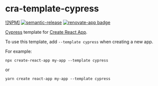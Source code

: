 # cra-template-cypress

[![NPM]][npm-url]
[![semantic-release][semantic-image]][semantic-url]
[![renovate-app badge][renovate-badge]][renovate-app]

[Cypress](https://cypress.io) template for [Create React App](https://github.com/facebook/create-react-app).

To use this template, add `--template cypress` when creating a new app.

For example:

`npx create-react-app my-app --template cypress`

or

`yarn create react-app my-app --template cypress`

[npm-url]: https://npmjs.org/package/cra-template-cypress
[semantic-image]: https://img.shields.io/badge/%20%20%F0%9F%93%A6%F0%9F%9A%80-semantic--release-e10079.svg
[semantic-url]: https://github.com/semantic-release/semantic-release
[renovate-badge]: https://img.shields.io/badge/renovate-app-blue.svg
[renovate-app]: https://renovateapp.com/
